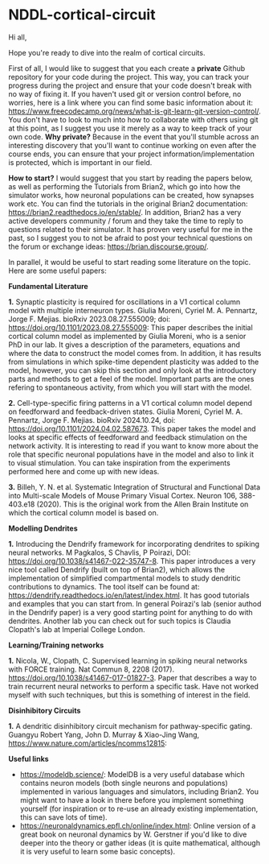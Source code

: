# NDDL-cortical-circuit
Hi all,

Hope you're ready to dive into the realm of cortical circuits.

First of all, I would like to suggest that you each create a **private** Github repository for your code during the project. This way, you can track your progress during the project and ensure that your code doesn't break with no way of fixing it. If you haven't used git or version control before, no worries, here is a link where you can find some basic information about it: https://www.freecodecamp.org/news/what-is-git-learn-git-version-control/. You don't have to look to much into how to collaborate with others using git at this point, as I suggest you use it merely as a way to keep track of your own code. **Why private?** Because in the event that you'll stumble across an interesting discovery that you'll want to continue working on even after the course ends, you can ensure that your project information/implementation is protected, which is important in our field.

**How to start?** I would suggest that you start by reading the papers below, as well as performing the Tutorials from Brian2, which go into how the simulator works, how neuronal populations can be created, how synapses work etc. You can find the tutorials in the original Brian2 documentation: https://brian2.readthedocs.io/en/stable/. In addition, Brian2 has a very active developers community / forum and they take the time to reply to questions related to their simulator. It has proven very useful for me in the past, so I suggest you to not be afraid to post your technical questions on the forum or exchange ideas: https://brian.discourse.group/.

In parallel, it would be useful to start reading some literature on the topic. Here are some useful papers:

**Fundamental Literature**

**1.**  Synaptic plasticity is required for oscillations in a V1 cortical column model with multiple interneuron types. Giulia Moreni, Cyriel M. A. Pennartz, Jorge F. Mejias.
bioRxiv 2023.08.27.555009; doi: https://doi.org/10.1101/2023.08.27.555009: This paper describes the initial cortical column model as implemented by Giulia Moreni, who is a senior PhD in our lab. It gives a description of the parameters, equations and where the data to construct the model comes from. In addition, it has results from simulations in which spike-time dependent plasticity was added to the model, however, you can skip this section and only look at the introductory parts and methods to get a feel of the model. Important parts are the ones refering to spontaneous activity, from which you will start with the model.

**2.** Cell-type-specific firing patterns in a V1 cortical column model depend on feedforward and feedback-driven states. Giulia Moreni, Cyriel M. A. Pennartz, Jorge F. Mejias. bioRxiv 2024.10.24, doi: https://doi.org/10.1101/2024.04.02.587673. This paper takes the model and looks at specific effects of feedforward and feedback stimulation on the network activity. It is interesting to read if you want to know more about the role that specific neuronal populations have in the model and also to link it to visual stimulation. You can take inspiration from the experiments performed here and come up with new ideas.

**3.** Billeh, Y. N. et al. Systematic Integration of Structural and Functional Data into Multi-scale Models of Mouse Primary Visual Cortex. Neuron 106, 388-403.e18 (2020). This is the original work from the Allen Brain Institute on which the cortical column model is based on.


**Modelling Dendrites**

**1.** Introducing the Dendrify framework for incorporating dendrites to spiking neural networks. M Pagkalos, S Chavlis, P Poirazi, DOI: https://doi.org/10.1038/s41467-022-35747-8. This paper introduces a very nice tool called Dendrify (built on top of Brian2), which allows the implementation of simplified compartmental models to study dendritic contributions to dynamics. The tool itself can be found at: https://dendrify.readthedocs.io/en/latest/index.html. It has good tutorials and examples that you can start from. In general Poirazi's lab (senior authod in the Dendrify paper) is a very good starting point for anything to do with dendrites. Another lab you can check out for such topics is Claudia Clopath's lab at Imperial College London.

**Learning/Training networks**

**1.** Nicola, W., Clopath, C. Supervised learning in spiking neural networks with FORCE training. Nat Commun 8, 2208 (2017). https://doi.org/10.1038/s41467-017-01827-3. Paper that describes a way to train recurrent neural networks to perform a specific task. Have not worked myself with such techniques, but this is something of interest in the field.

**Disinhibitory Circuits**

**1.** A dendritic disinhibitory circuit mechanism for pathway-specific gating. Guangyu Robert Yang, John D. Murray & Xiao-Jing Wang, https://www.nature.com/articles/ncomms12815: 

**Useful links**
- https://modeldb.science/: ModelDB is a very useful database which contains neuron models (both single neurons and populations) implemented in various languages and simulators, including Brian2. You might want to have a look in there before you implement something yourself (for inspiration or to re-use an already existing implementation, this can save lots of time).
- https://neuronaldynamics.epfl.ch/online/index.html: Online version of a great book on neuronal dynamics by W. Gerstner if you'd like to dive deeper into the theory or gather ideas (it is quite mathematical, although it is very useful to learn some basic concepts).


